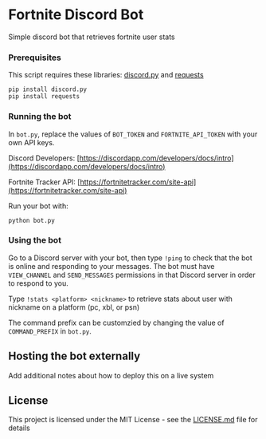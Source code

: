 # Fortnite Discord Bot

Simple discord bot that retrieves fortnite user stats

### Prerequisites

This script requires these libraries: [discord.py](https://github.com/Rapptz/discord.py) and [requests](https://github.com/requests/requests)

```
pip install discord.py
pip install requests
```

### Running the bot

In `bot.py`, replace the values of `BOT_TOKEN` and `FORTNITE_API_TOKEN` with your own API keys.

Discord Developers: [https://discordapp.com/developers/docs/intro](https://discordapp.com/developers/docs/intro)

Fortnite Tracker API: [https://fortnitetracker.com/site-api](https://fortnitetracker.com/site-api)

Run your bot with:

```
python bot.py
```

### Using the bot

Go to a Discord server with your bot, then type `!ping` to check that the bot is online and responding to your messages. The bot must have `VIEW_CHANNEL` and `SEND_MESSAGES` permissions in that Discord server in order to respond to you. 

Type `!stats <platform> <nickname>` to retrieve stats about user with nickname on a platform (pc, xbl, or psn)

The command prefix can be customzied by changing the value of `COMMAND_PREFIX` in `bot.py`.

## Hosting the bot externally

Add additional notes about how to deploy this on a live system

## License

This project is licensed under the MIT License - see the [LICENSE.md](LICENSE.md) file for details

